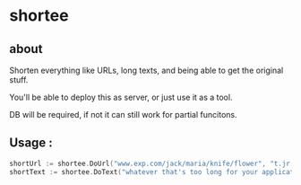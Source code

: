 # shortee

## about
Shorten everything like URLs, long texts, and being able to get the original stuff.


You'll be able to deploy this as server, or just use it as a tool. 


DB will be required, if not it can still work for partial funcitons.

## Usage :
``` go 
shortUrl := shortee.DoUrl("www.exp.com/jack/maria/knife/flower", "t.jr.com") // may be something like "t.jr.com/2/U7"
shortText := shortee.DoText("whatever that's too long for your application to deal with...", "prefix") //may be something like "prefixWowSoShort"
```
